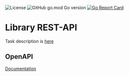 ![License](https://img.shields.io/github/license/p12s/library-rest-api)
![GitHub go.mod Go version](https://img.shields.io/github/go-mod/go-version/p12s/library-rest-api?style=plastic)
[![Go Report Card](https://goreportcard.com/badge/github.com/p12s/library-rest-api)](https://goreportcard.com/report/github.com/p12s/library-rest-api)

# Library REST-API
Task description is [here](task.md)

## OpenAPI
[Documentation](docs/README.md)

